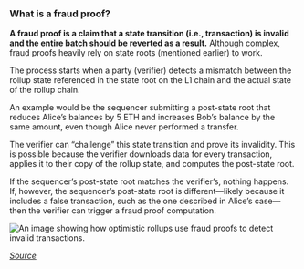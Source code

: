 ### What is a fraud proof?

**A fraud proof is a claim that a state transition (i.e., transaction) is invalid and the entire batch should be reverted as a result.** Although complex, fraud proofs heavily rely on state roots (mentioned earlier) to work. 

The process starts when a party (verifier) detects a mismatch between the rollup state referenced in the state root on the L1 chain and the actual state of the rollup chain. 

An example would be the sequencer submitting a post-state root that reduces Alice’s balances by 5 ETH and increases Bob’s balance by the same amount, even though Alice never performed a transfer. 

The verifier can “challenge” this state transition and prove its invalidity. This is possible because the verifier downloads data for every transaction, applies it to their copy of the rollup state, and computes the post-state root. 

If the sequencer’s post-state root matches the verifier’s, nothing happens. If, however, the sequencer’s post-state root is different—likely because it includes a false transaction, such as the one described in Alice’s case—then the verifier can trigger a fraud proof computation. 

![An image showing how optimistic rollups use fraud proofs to detect invalid transactions.](https://assets-global.website-files.com/5f973c97cf5aea614f93a26c/629e623f57f8cd8134c73465_XGzSlkM0DNGEU8pG2ydg7Wlgq5q1qjeSfGQGEQfqyWjI4k8ZW1VZIyFOFqYhkZnjeIgYN4QQXqimrVINEfGJycI4d4vRAWoZtRFramfqnsdDCMbsL-2oo1uBzGieQVPquXdWNA0ou5-vkpPHsQ.png)

[_Source_](https://ethereum.org/en/developers/docs/scaling/optimistic-rollups/#disputing-transactions)